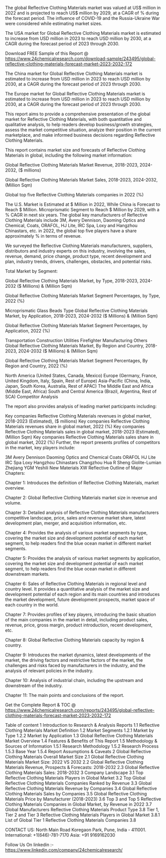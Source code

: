 The global Reflective Clothing Materials market was valued at US$ million in 2022 and is projected to reach US$ million by 2029, at a CAGR of % during the forecast period. The influence of COVID-19 and the Russia-Ukraine War were considered while estimating market sizes.

The USA market for Global Reflective Clothing Materials market is estimated to increase from USD million in 2023 to reach USD million by 2030, at a CAGR during the forecast period of 2023 through 2030.

Download FREE Sample of this Report @ https://www.24chemicalresearch.com/download-sample/243495/global-reflective-clothing-materials-forecast-market-2023-2032-172

The China market for Global Reflective Clothing Materials market is estimated to increase from USD million in 2023 to reach USD million by 2030, at a CAGR during the forecast period of 2023 through 2030.

The Europe market for Global Reflective Clothing Materials market is estimated to increase from USD million in 2023 to reach USD million by 2030, at a CAGR during the forecast period of 2023 through 2030.

This report aims to provide a comprehensive presentation of the global market for Reflective Clothing Materials, with both quantitative and qualitative analysis, to help readers develop business/growth strategies, assess the market competitive situation, analyze their position in the current marketplace, and make informed business decisions regarding Reflective Clothing Materials.

This report contains market size and forecasts of Reflective Clothing Materials in global, including the following market information:

Global Reflective Clothing Materials Market Revenue, 2018-2023, 2024-2032, ($ millions)

Global Reflective Clothing Materials Market Sales, 2018-2023, 2024-2032, (Million Sqm)

Global top five Reflective Clothing Materials companies in 2022 (%)

The U.S. Market is Estimated at $ Million in 2022, While China is Forecast to Reach $ Million.
Microprismatic Segment to Reach $ Million by 2029, with a % CAGR in next six years.
The global key manufacturers of Reflective Clothing Materials include 3M, Avery Dennison, Daoming Optics and Chemical, Coats, ORAFOL, HJ Lite, IRC Spa, Loxy and Hangzhou Chinastars, etc. in 2022, the global top five players have a share approximately % in terms of revenue.

We surveyed the Reflective Clothing Materials manufacturers, suppliers, distributors and industry experts on this industry, involving the sales, revenue, demand, price change, product type, recent development and plan, industry trends, drivers, challenges, obstacles, and potential risks.

Total Market by Segment:

Global Reflective Clothing Materials Market, by Type, 2018-2023, 2024-2032 ($ Millions) & (Million Sqm)

Global Reflective Clothing Materials Market Segment Percentages, by Type, 2022 (%)

Microprismatic
Glass Beads Type
Global Reflective Clothing Materials Market, by Application, 2018-2023, 2024-2032 ($ Millions) & (Million Sqm)

Global Reflective Clothing Materials Market Segment Percentages, by Application, 2022 (%)

Transportation
Construction
Utilities
Firefighter
Manufacturing
Others
Global Reflective Clothing Materials Market, By Region and Country, 2018-2023, 2024-2032 ($ Millions) & (Million Sqm)

Global Reflective Clothing Materials Market Segment Percentages, By Region and Country, 2022 (%)

North America (United States, Canada, Mexico)
Europe (Germany, France, United Kingdom, Italy, Spain, Rest of Europe)
Asia-Pacific (China, India, Japan, South Korea, Australia, Rest of APAC)
The Middle East and Africa (Middle East, Africa)
South and Central America (Brazil, Argentina, Rest of SCA)
Competitor Analysis

The report also provides analysis of leading market participants including:

Key companies Reflective Clothing Materials revenues in global market, 2018-2023 (Estimated), ($ millions)
Key companies Reflective Clothing Materials revenues share in global market, 2022 (%)
Key companies Reflective Clothing Materials sales in global market, 2018-2023 (Estimated), (Million Sqm)
Key companies Reflective Clothing Materials sales share in global market, 2022 (%)
Further, the report presents profiles of competitors in the market, key players include:

3M
Avery Dennison
Daoming Optics and Chemical
Coats
ORAFOL
HJ Lite
IRC Spa
Loxy
Hangzhou Chinastars
Changzhou Hua R Sheng
Giolite-Lumian
Zhejiang YGM
Yeshili New Materials
XW Reflective
Outline of Major Chapters:

Chapter 1: Introduces the definition of Reflective Clothing Materials, market overview.

Chapter 2: Global Reflective Clothing Materials market size in revenue and volume.

Chapter 3: Detailed analysis of Reflective Clothing Materials manufacturers competitive landscape, price, sales and revenue market share, latest development plan, merger, and acquisition information, etc.

Chapter 4: Provides the analysis of various market segments by type, covering the market size and development potential of each market segment, to help readers find the blue ocean market in different market segments.

Chapter 5: Provides the analysis of various market segments by application, covering the market size and development potential of each market segment, to help readers find the blue ocean market in different downstream markets.

Chapter 6: Sales of Reflective Clothing Materials in regional level and country level. It provides a quantitative analysis of the market size and development potential of each region and its main countries and introduces the market development, future development prospects, market space of each country in the world.

Chapter 7: Provides profiles of key players, introducing the basic situation of the main companies in the market in detail, including product sales, revenue, price, gross margin, product introduction, recent development, etc.

Chapter 8: Global Reflective Clothing Materials capacity by region & country.

Chapter 9: Introduces the market dynamics, latest developments of the market, the driving factors and restrictive factors of the market, the challenges and risks faced by manufacturers in the industry, and the analysis of relevant policies in the industry.

Chapter 10: Analysis of industrial chain, including the upstream and downstream of the industry.

Chapter 11: The main points and conclusions of the report.

Get the Complete Report & TOC @ https://www.24chemicalresearch.com/reports/243495/global-reflective-clothing-materials-forecast-market-2023-2032-172

Table of content
1 Introduction to Research & Analysis Reports
1.1 Reflective Clothing Materials Market Definition
1.2 Market Segments
1.2.1 Market by Type
1.2.2 Market by Application
1.3 Global Reflective Clothing Materials Market Overview
1.4 Features & Benefits of This Report
1.5 Methodology & Sources of Information
1.5.1 Research Methodology
1.5.2 Research Process
1.5.3 Base Year
1.5.4 Report Assumptions & Caveats
2 Global Reflective Clothing Materials Overall Market Size
2.1 Global Reflective Clothing Materials Market Size: 2022 VS 2032
2.2 Global Reflective Clothing Materials Revenue, Prospects & Forecasts: 2018-2032
2.3 Global Reflective Clothing Materials Sales: 2018-2032
3 Company Landscape
3.1 Top Reflective Clothing Materials Players in Global Market
3.2 Top Global Reflective Clothing Materials Companies Ranked by Revenue
3.3 Global Reflective Clothing Materials Revenue by Companies
3.4 Global Reflective Clothing Materials Sales by Companies
3.5 Global Reflective Clothing Materials Price by Manufacturer (2018-2023)
3.6 Top 3 and Top 5 Reflective Clothing Materials Companies in Global Market, by Revenue in 2022
3.7 Global Manufacturers Reflective Clothing Materials Product Type
3.8 Tier 1, Tier 2 and Tier 3 Reflective Clothing Materials Players in Global Market
3.8.1 List of Global Tier 1 Reflective Clothing Materials Companies
3.8

CONTACT US:
North Main Road Koregaon Park, Pune, India - 411001.
International: +1(646)-781-7170
Asia: +91 9169162030

Follow Us On linkedin :- https://www.linkedin.com/company/24chemicalresearch/
